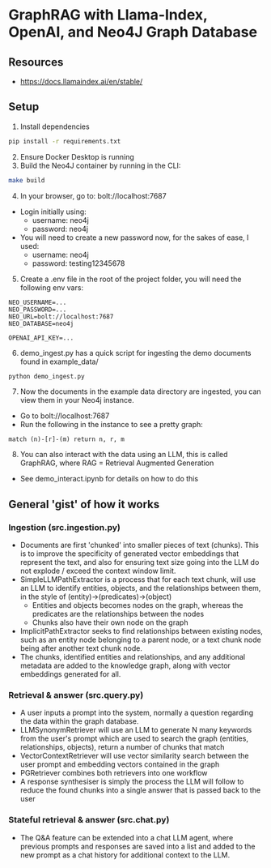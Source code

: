 # GraphRAG with Llama-Index, OpenAI, and Neo4J Graph Database

## Resources
- https://docs.llamaindex.ai/en/stable/

## Setup
1. Install dependencies
```bash
pip install -r requirements.txt
```
2. Ensure Docker Desktop is running
3. Build the Neo4J container by running in the CLI:
```bash
make build
```
4. In your browser, go to: bolt://localhost:7687
- Login initially using:
    - username: neo4j
    - password: neo4j
- You will need to create a new password now, for the sakes of ease, I used:
    - username: neo4j
    - password: testing12345678
5. Create a .env file in the root of the project folder, you will need the following env vars:
```env
NEO_USERNAME=...
NEO_PASSWORD=...
NEO_URL=bolt://localhost:7687
NEO_DATABASE=neo4j

OPENAI_API_KEY=...
```
6. demo_ingest.py has a quick script for ingesting the demo documents found in example_data/
```bash
python demo_ingest.py
```
7. Now the documents in the example data directory are ingested, you can view them in your Neo4j instance.
- Go to bolt://localhost:7687
- Run the following in the instance to see a pretty graph:
```neo4j
match (n)-[r]-(m) return n, r, m
```
8. You can also interact with the data using an LLM, this is called GraphRAG, where RAG = Retrieval Augmented Generation
- See demo_interact.ipynb for details on how to do this

## General 'gist' of how it works
### Ingestion (src.ingestion.py)
- Documents are first 'chunked' into smaller pieces of text (chunks). This is to improve the specificity of generated vector embeddings that represent the text, and also for ensuring text size going into the LLM do not explode / exceed the context window limit.
- SimpleLLMPathExtractor is a process that for each text chunk, will use an LLM to identify entities, objects, and the relationships between them, in the style of (entity)->(predicates)->(object)
    - Entities and objects becomes nodes on the graph, whereas the predicates are the relationships between the nodes
    - Chunks also have their own node on the graph
- ImplicitPathExtractor seeks to find relationships between existing nodes, such as an entity node belonging to a parent node, or a text chunk node being after another text chunk node.
- The chunks, identified entities and relationships, and any additional metadata are added to the knowledge graph, along with vector embeddings generated for all.
### Retrieval & answer (src.query.py)
- A user inputs a prompt into the system, normally a question regarding the data within the graph database.
- LLMSynonymRetriever will use an LLM to generate N many keywords from the user's prompt which are used to search the graph (entities, relationships, objects), return a number of chunks that match
- VectorContextRetriever will use vector similarity search between the user prompt and embedding vectors contained in the graph
- PGRetriever combines both retrievers into one workflow
- A response synthesiser is simply the process the LLM will follow to reduce the found chunks into a single answer that is passed back to the user
### Stateful retrieval & answer (src.chat.py)
- The Q&A feature can be extended into a chat LLM agent, where previous prompts and responses are saved into a list and added to the new prompt as a chat history for additional context to the LLM.